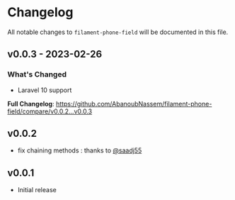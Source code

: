 # Changelog

All notable changes to `filament-phone-field` will be documented in this file.

## v0.0.3 - 2023-02-26

### What's Changed

- Laravel 10 support

**Full Changelog**: https://github.com/AbanoubNassem/filament-phone-field/compare/v0.0.2...v0.0.3

## v0.0.2

- fix chaining methods : thanks to [@saadj55](https://github.com/AbanoubNassem/filament-phone-field/pull/2)

## v0.0.1

- Initial release
